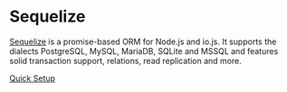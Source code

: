 # Sequelize


[Sequelize](http://docs.sequelizejs.com/en/latest/) is a promise-based ORM for Node.js and io.js. It supports the dialects PostgreSQL, MySQL, MariaDB, SQLite and MSSQL and features solid transaction support, relations, read replication and more.

[Quick Setup](quick_setup.md)
